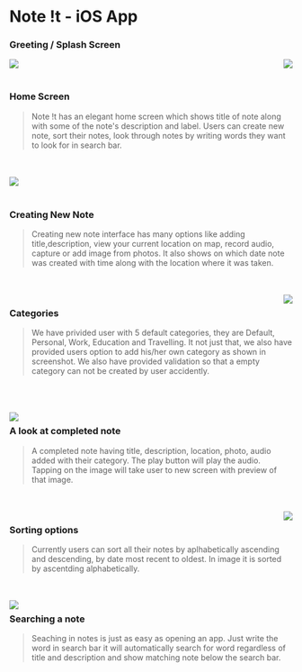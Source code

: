 # Note !t - iOS App

### Greeting / Splash Screen

<img align="center" src = "https://user-images.githubusercontent.com/22201958/42849685-5533d158-89f2-11e8-9ae5-e344b9909e3e.jpg">


<img align="right" src = "https://user-images.githubusercontent.com/22201958/42849686-554363ac-89f2-11e8-9a98-2e3e59f90d16.jpg">

<br/>
<br/>

### Home Screen

>Note !t has an elegant home screen which shows title of note along with some of the note's description and label. Users can create new note, sort their notes, look through notes by writing words they want to look for in search bar.

<br/>
<br/>


<img align="left" src="https://user-images.githubusercontent.com/22201958/42849687-555aee82-89f2-11e8-8438-f99899b3b051.jpg">

<br/>
<br/>

### Creating New Note

>Creating new note interface has many options like adding title,description, view your current location on map, record audio, capture or add image from photos. It also shows on which date note was created with time along with the location where it was taken.

<br/>
<br/>

<img align="right" src="https://user-images.githubusercontent.com/22201958/42849688-55687f98-89f2-11e8-952d-330bb8cefc09.jpg">

### Categories

>We have privided user with 5 default categories, they are Default, Personal, Work, Education and Travelling. It not just that, we also have provided users option to add his/her own category as shown in screenshot. We also have provided validation so that a empty category can not be created by user accidently.

<br/>
<br/>
<br/>

<img align="left" src="https://user-images.githubusercontent.com/22201958/42849689-557f7bee-89f2-11e8-8b56-92bc451385c9.jpg">

### A look at completed note

>A completed note having title, description, location, photo, audio added with their category. The play button will play the audio. Tapping on the image will take user to new screen with preview of that image.

<br/>
<br/>

<img align="right" src="https://user-images.githubusercontent.com/22201958/42849690-558fe2e0-89f2-11e8-90ba-837a93ec2c5b.jpg">

### Sorting options

>Currently users can sort all their notes by aplhabetically ascending and descending, by date most recent to oldest. In image it is sorted by ascentding alphabetically.

<br/>
<br/>

<img align="left" src="https://user-images.githubusercontent.com/22201958/42849691-55a28300-89f2-11e8-86b4-a3194dd080ad.jpg">

### Searching a note

>Seaching in notes is just as easy as opening an app. Just write the word in search bar it will automatically search for word regardless of title and description and show matching note below the search bar.
